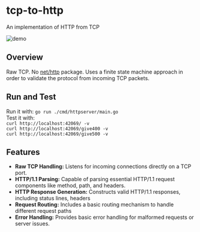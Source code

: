 # tcp-to-http

An implementation of HTTP from TCP

![demo](./demo.gif)

## Overview
Raw TCP. No [net/http](https://pkg.go.dev/net/http) package. Uses a finite state machine approach in order to validate the protocol from incoming TCP packets. 

## Run and Test

Run it with: `go run ./cmd/httpserver/main.go`  
Test it with:   
`curl http://localhost:42069/ -v`  
`curl http://localhost:42069/give400 -v`  
`curl http://localhost:42069/give500 -v`  

## Features

* **Raw TCP Handling:** Listens for incoming connections directly on a TCP port.
* **HTTP/1.1 Parsing:** Capable of parsing essential HTTP/1.1 request components like method, path, and headers.
* **HTTP Response Generation:** Constructs valid HTTP/1.1 responses, including status lines, headers 
* **Request Routing:** Includes a basic routing mechanism to handle different request paths 
* **Error Handling:** Provides basic error handling for malformed requests or server issues.
